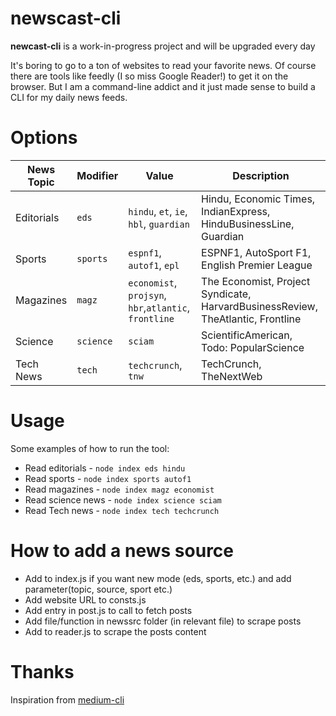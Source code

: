 # newscast-cli

**newcast-cli** is a work-in-progress project and will be upgraded every day

It's boring to go to a ton of websites to read your favorite news. Of course there are tools like feedly (I so miss Google Reader!) to get it on the browser.
But I am a command-line addict and it just made sense to build a CLI for my daily news feeds.

# Options

| News Topic | Modifier  | Value                                                 | Description                                                                     |
| ---------- | --------- | ----------------------------------------------------- | ------------------------------------------------------------------------------- |
| Editorials | `eds`     | `hindu`, `et`, `ie`, `hbl`, `guardian`                | Hindu, Economic Times, IndianExpress, HinduBusinessLine, Guardian               |
| Sports     | `sports`  | `espnf1`, `autof1`, `epl`                             | ESPNF1, AutoSport F1, English Premier League                                    |
| Magazines  | `magz`    | `economist`, `projsyn`, `hbr`,`atlantic`, `frontline` | The Economist, Project Syndicate, HarvardBusinessReview, TheAtlantic, Frontline |
| Science    | `science` | `sciam`                                               | ScientificAmerican, Todo: PopularScience                                        |
| Tech News  | `tech`    | `techcrunch`, `tnw`                                   | TechCrunch, TheNextWeb                                                          |

# Usage

Some examples of how to run the tool:

- Read editorials - `node index eds hindu`
- Read sports - `node index sports autof1`
- Read magazines - `node index magz economist`
- Read science news - `node index science sciam`
- Read Tech news - `node index tech techcrunch`

# How to add a news source

- Add to index.js if you want new mode (eds, sports, etc.) and add parameter(topic, source, sport etc.)
- Add website URL to consts.js
- Add entry in post.js to call to fetch posts
- Add file/function in newssrc folder (in relevant file) to scrape posts
- Add to reader.js to scrape the posts content

# Thanks

Inspiration from [medium-cli](https://github.com/djadmin/medium-cli)
